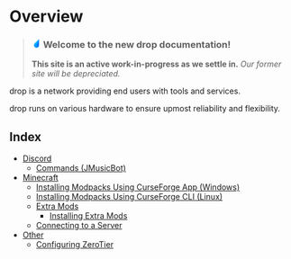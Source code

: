 # Overview

> ### <img src="https://raw.githubusercontent.com/drop8k/docs/main/assets/logo.png" width="16"> **Welcome to the new drop documentation!** 
> **This site is an active work-in-progress as we settle in.** *Our former site will be depreciated.*

drop is a network providing end users with tools and services.

drop runs on various hardware to ensure upmost reliability and flexibility.

## Index

- [Discord](https://drop8k.github.io/docs/discord/main.html)
   - [Commands (JMusicBot)](https://drop8k.github.io/docs/discord/commands1.html)
- [Minecraft](https://drop8k.github.io/docs/server/main.html)
   - [Installing Modpacks Using CurseForge App (Windows)](https://drop8k.github.io/docs/server/installation1.html)
   - [Installing Modpacks Using CurseForge CLI (Linux)](https://drop8k.github.io/docs/server/installation2.html)
   - [Extra Mods](https://drop8k.github.io/docs/server/extras.html)
      - [Installing Extra Mods](https://drop8k.github.io/docs/server/extras-install.html)
   - [Connecting to a Server](https://drop8k.github.io/docs/server/connect.html)
- [Other](https://drop8k.github.io/docs/misc/main.html)
   - [Configuring ZeroTier](https://drop8k.github.io/docs/misc/zerotier.html)
